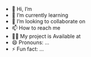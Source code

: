 - 👋 Hi, I’m 
- 🌱 I’m currently learning
- 💞️ I’m looking to collaborate on
- 📫 How to reach me 
- 👨‍💻 My project is Available at 
- 😄 Pronouns: ...
- ⚡ Fun fact: ...

<!---
akashmandulkar/akashmandulkar is a ✨ special ✨ repository because its `README.md` (this file) appears on your GitHub profile.
You can click the Preview link to take a look at your changes.
--->
